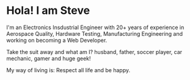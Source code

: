 # Hola! I am Steve

I'm an Electronics Insdustrial Engineer with 20+ years of experience in Aerospace Quality, Hardware Testing, Manufacturing Engineering and working on becoming a Web Developer.

Take the suit away and what am I? husband, father, soccer player, car mechanic, gamer and huge geek!

My way of living is: Respect all life and be happy.
